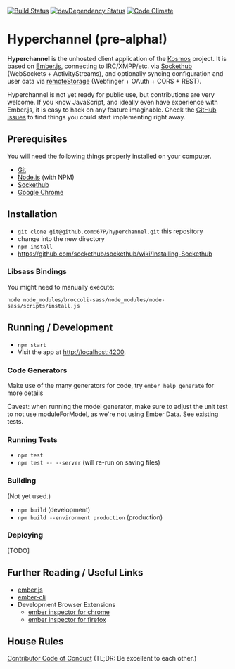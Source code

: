 [![Build Status](https://travis-ci.org/67P/hyperchannel.svg?branch=master)](https://travis-ci.org/67P/hyperchannel)
[![devDependency Status](https://david-dm.org/67P/hyperchannel/dev-status.svg)](https://david-dm.org/67P/hyperchannel#info=devDependencies)
[![Code Climate](https://img.shields.io/codeclimate/github/67P/hyperchannel.svg?style=flat)](https://codeclimate.com/github/67P/hyperchannel)

# Hyperchannel (pre-alpha!)

**Hyperchannel** is the unhosted client application of the
[Kosmos](https://kosmos.org) project. It is based on
[Ember.js](https://emberjs.com), connecting to IRC/XMPP/etc. via
[Sockethub](http://sockethub.org) (WebSockets + ActivityStreams), and
optionally syncing configuration and user data via
[remoteStorage](https://remotestorage.io) (Webfinger + OAuth + CORS + REST).

Hyperchannel is not yet ready for public use, but contributions are very
welcome. If you know JavaScript, and ideally even have experience with
Ember.js, it is easy to hack on any feature imaginable. Check the [GitHub
issues](https://github.com/67P/hyperchannel/issues) to find things you could
start implementing right away.

## Prerequisites

You will need the following things properly installed on your computer.

* [Git](https://git-scm.com/)
* [Node.js](https://nodejs.org/) (with NPM)
* [Sockethub](http://sockethub.org/)
* [Google Chrome](https://google.com/chrome/)

## Installation

* `git clone git@github.com:67P/hyperchannel.git` this repository
* change into the new directory
* `npm install`
* https://github.com/sockethub/sockethub/wiki/Installing-Sockethub

### Libsass Bindings

You might need to manually execute:

    node node_modules/broccoli-sass/node_modules/node-sass/scripts/install.js

## Running / Development

* `npm start`
* Visit the app at [http://localhost:4200](http://localhost:4200).

### Code Generators

Make use of the many generators for code, try `ember help generate` for more details

Caveat: when running the model generator, make sure to adjust the unit test to
not use moduleForModel, as we're not using Ember Data. See existing tests.

### Running Tests

* `npm test`
* `npm test -- --server` (will re-run on saving files)

### Building

(Not yet used.)

* `npm build` (development)
* `npm build --environment production` (production)

### Deploying

[TODO]

## Further Reading / Useful Links

* [ember.js](https://emberjs.com/)
* [ember-cli](https://ember-cli.com/)
* Development Browser Extensions
  * [ember inspector for chrome](https://chrome.google.com/webstore/detail/ember-inspector/bmdblncegkenkacieihfhpjfppoconhi)
  * [ember inspector for firefox](https://addons.mozilla.org/en-US/firefox/addon/ember-inspector/)

## House Rules

[Contributor Code of Conduct](http://contributor-covenant.org/version/1/2/0/) (TL;DR: Be excellent to each other.)
